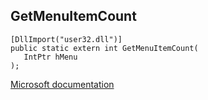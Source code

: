 ## GetMenuItemCount

```
[DllImport("user32.dll")]
public static extern int GetMenuItemCount(
   IntPtr hMenu
);
```

[Microsoft documentation](https://docs.microsoft.com/en-us/windows/win32/api/winuser/nf-winuser-getmenuitemcount)
